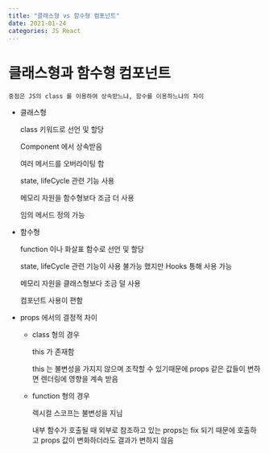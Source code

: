 ```yaml
---
title: "클래스형 vs 함수형 컴포넌트"
date: 2021-01-24
categories: JS React
---
```


# 클래스형과 함수형 컴포넌트

    중점은 JS의 class 를 이용하여 상속받느냐, 함수를 이용하느냐의 차이

- 클래스형

  class 키워드로 선언 및 할당

  Component 에서 상속받음

  여러 메서드를 오버라이팅 함

  state, lifeCycle 관련 기능 사용

  메모리 자원을 함수형보다 조금 더 사용

  임의 메서드 정의 가능

- 함수형

  function 이나 화살표 함수로 선언 및 할당

  state, lifeCycle 관련 기능이 사용 불가능 했지만 Hooks 통해 사용 가능

  메모리 자원을 클래스형보다 조금 덜 사용

  컴포넌트 사용이 편함

- props 에서의 결정적 차이

  - class 형의 경우

    this 가 존재함

    this 는 불변성을 가지지 않으며 조작할 수 있기때문에 props 같은 값들이 변하면 렌더링에 영향을 계속 받음

  - function 형의 경우

    렉시컬 스코프는 불변성을 지님

    내부 함수가 호출될 때 외부로 참조하고 있는 props는 fix 되기 때문에 호출하고 props 값이 변화하더라도 결과가 변하지 않음
